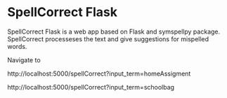 # SpellCorrect Flask
SpellCorrect Flask is a web app based on Flask and symspellpy package. SpellCorrect processeses the text and give suggestions for mispelled words.

Navigate to

http://localhost:5000/spellCorrect?input_term=homeAssigment

http://localhost:5000/spellCorrect?input_term=schoolbag
